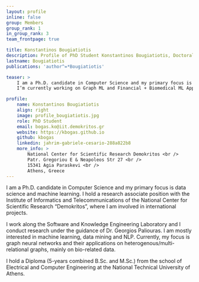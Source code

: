 ```yaml
---
layout: profile
inline: false
group: Members
group_rank: 1
in_group_rank: 3
team_frontpage: true

title: Konstantinos Bougiatiotis
description: Profile of PhD Student Konstantinos Bougiatiotis, Doctoral Researcher at the Programming Group.
lastname: Bougiatiotis
publications: 'author^=*Bougiatiotis'

teaser: >
    I am a Ph.D. candidate in Computer Science and my primary focus is data science and machine learning.
    I’m currently working on Graph ML and Financial + Biomedical ML Applications!

profile:
    name: Konstantinos Bougiatiotis
    align: right
    image: profile_bougiatiotis.jpg
    role: PhD Student
    email: bogas.ko@iit.demokritos.gr
    website: https://kbogas.github.io
    github: kbogas
    linkedin: jahrim-gabriele-cesario-288a822b8
    more_info: >
        National Center for Scientific Research Demokritos <br />
        Patr. Gregoriou E & Neapoleos Str 27 <br /> 
        15341 Agia Paraskevi <br />
        Athens, Greece
---
```


I am a Ph.D. candidate in Computer Science and my primary focus is data science and machine learning. I hold a research associate position with the Institute of Informatics and Telecommunications of the National Center for Scientific Research “Demokritos”, where I am involved in international projects.

I work along the Software and Knowledge Engineering Laboratory and I conduct research under the guidance of Dr. Georgios Paliouras. I am mostly interested in machine learning, data mining and NLP. Currently, my focus is graph neural networks and their applications on heterogenous/multi-relational graphs, mainly on bio-related data.

I hold a Diploma (5-years combined B.Sc. and M.Sc.) from the school of Electrical and Computer Engineering at the National Technical University of Athens. 